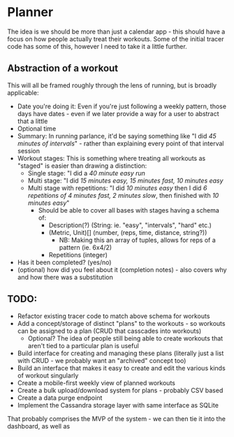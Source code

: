 # Planner

The idea is we should be more than just a calendar app - this should have a focus on how people actually treat their workouts. Some of the initial tracer code has some of this, however I need to take it a little further.

## Abstraction of a workout

This will all be framed roughly through the lens of running, but is broadly applicable:

- Date you're doing it: Even if you're just following a weekly pattern, those days have dates - even if we later provide a way for a user to abstract that a little
- Optional time
- Summary: In running parlance, it'd be saying something like "I did *45 minutes of intervals*" - rather than explaining every point of that interval session
- Workout stages: This is something where treating all workouts as "staged" is easier than drawing a distinction:
  - Single stage: "I did a *40 minute easy run*
  - Multi stage: "I did *15 minutes easy, 15 minutes fast, 10 minutes easy*
  - Multi stage with repetitions: "I did *10 minutes easy* then I did *6 repetitions of 4 minutes fast, 2 minutes slow*, then finished with *10 minutes easy*"
    - Should be able to cover all bases with stages having a schema of:
      - Description(?) (String: ie. "easy", "intervals", "hard" etc.) 
      - (Metric, Unit)[] (number, (reps, time, distance, string?))
        - NB: Making this an array of tuples, allows for reps of a pattern (ie. 6x4/2)
      - Repetitions (integer)
- Has it been completed? (yes/no)
- (optional) how did you feel about it (completion notes) - also covers why and how there was a substitution

## TODO:

- Refactor existing tracer code to match above schema for workouts
- Add a concept/storage of distinct "plans" to the workouts - so workouts can be assigned to a plan (CRUD that casscades into workouts)
  - Optional? The idea of people still being able to create workouts that aren't tied to a particular plan is useful
- Build interface for creating and managing these plans (literally just a list with CRUD - we probably want an "archived" concept too)
- Build an interface that makes it easy to create and edit the various kinds of workout singularly
- Create a mobile-first weekly view of planned workouts
- Create a bulk upload/download system for plans - probably CSV based
- Create a data purge endpoint
- Implement the Cassandra storage layer with same interface as SQLite

That probably comprises the MVP of the system - we can then tie it into the dashboard, as well as 